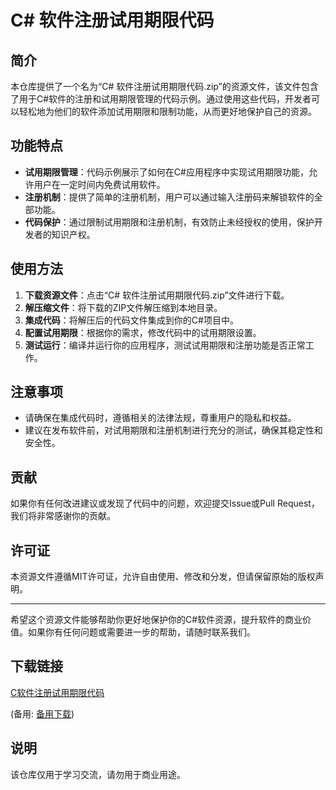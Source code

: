 # C# 软件注册试用期限代码

## 简介

本仓库提供了一个名为“C# 软件注册试用期限代码.zip”的资源文件，该文件包含了用于C#软件的注册和试用期限管理的代码示例。通过使用这些代码，开发者可以轻松地为他们的软件添加试用期限和限制功能，从而更好地保护自己的资源。

## 功能特点

- **试用期限管理**：代码示例展示了如何在C#应用程序中实现试用期限功能，允许用户在一定时间内免费试用软件。
- **注册机制**：提供了简单的注册机制，用户可以通过输入注册码来解锁软件的全部功能。
- **代码保护**：通过限制试用期限和注册机制，有效防止未经授权的使用，保护开发者的知识产权。

## 使用方法

1. **下载资源文件**：点击“C# 软件注册试用期限代码.zip”文件进行下载。
2. **解压缩文件**：将下载的ZIP文件解压缩到本地目录。
3. **集成代码**：将解压后的代码文件集成到你的C#项目中。
4. **配置试用期限**：根据你的需求，修改代码中的试用期限设置。
5. **测试运行**：编译并运行你的应用程序，测试试用期限和注册功能是否正常工作。

## 注意事项

- 请确保在集成代码时，遵循相关的法律法规，尊重用户的隐私和权益。
- 建议在发布软件前，对试用期限和注册机制进行充分的测试，确保其稳定性和安全性。

## 贡献

如果你有任何改进建议或发现了代码中的问题，欢迎提交Issue或Pull Request，我们将非常感谢你的贡献。

## 许可证

本资源文件遵循MIT许可证，允许自由使用、修改和分发，但请保留原始的版权声明。

---

希望这个资源文件能够帮助你更好地保护你的C#软件资源，提升软件的商业价值。如果你有任何问题或需要进一步的帮助，请随时联系我们。

## 下载链接
[C软件注册试用期限代码](https://pan.quark.cn/s/f58a1bb0a311) 

(备用: [备用下载](https://pan.baidu.com/s/1VTLWfBSvsoNC44VHByA_Jw?pwd=1234))

## 说明

该仓库仅用于学习交流，请勿用于商业用途。
